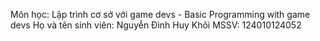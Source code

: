 Môn học: Lập trình cơ sở với game devs - Basic Programming with game devs 
Họ và tên sinh viên: Nguyễn Đình Huy Khôi
MSSV: 124010124052
